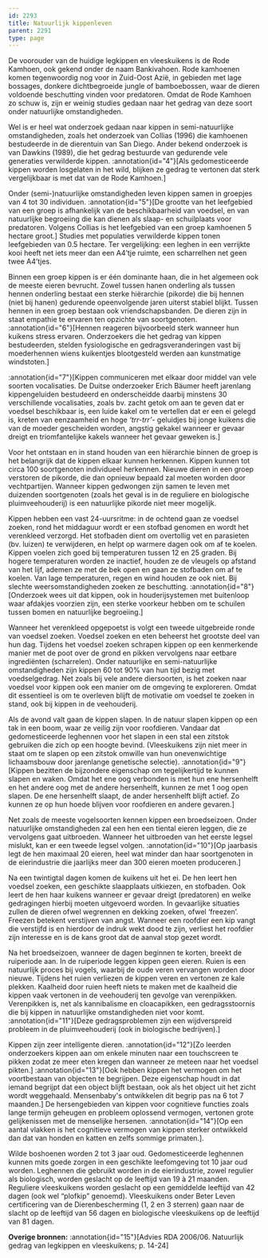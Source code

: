 ```yaml
---
id: 2293
title: Natuurlijk kippenleven
parent: 2291
type: page
---
```

De voorouder van de huidige legkippen en vleeskuikens is de Rode Kamhoen, ook gekend onder de naam Bankivahoen. Rode kamhoenen komen tegenwoordig nog voor in Zuid-Oost Azië, in gebieden met lage bossages, donkere dichtbegroeide jungle of bamboebossen, waar de dieren voldoende beschutting vinden voor predatoren. Omdat de Rode Kamhoen zo schuw is, zijn er weinig studies gedaan naar het gedrag van deze soort onder natuurlijke omstandigheden.

Wel is er heel wat onderzoek gedaan naar kippen in semi-natuurlijke omstandigheden, zoals het onderzoek van Collias (1996) die kamhoenen bestudeerde in de dierentuin van San Diego. Ander bekend onderzoek is van Dawkins (1989), die het gedrag bestuurde van gedurende vele generaties verwilderde kippen. :annotation{id="4"}[Als gedomesticeerde kippen worden losgelaten in het wild, blijken ze gedrag te vertonen dat sterk vergelijkbaar is met dat van de Rode Kamhoen.]

Onder (semi-)natuurlijke omstandigheden leven kippen samen in groepjes van 4 tot 30 individuen. :annotation{id="5"}[De grootte van het leefgebied van een groep is afhankelijk van de beschikbaarheid van voedsel, en van natuurlijke begroeiing die kan dienen als slaap- en schuilplaats voor predatoren. Volgens Collias is het leefgebied van een groep kamhoenen 5 hectare groot.] Studies met populaties verwilderde kippen tonen leefgebieden van 0.5 hectare. Ter vergelijking: een leghen in een verrijkte kooi heeft net iets meer dan een A4’tje ruimte, een scharrelhen net geen twee A4’tjes.

Binnen een groep kippen is er één dominante haan, die in het algemeen ook de meeste eieren bevrucht. Zowel tussen hanen onderling als tussen hennen onderling bestaat een sterke hiërarchie (pikorde) die bij hennen (niet bij hanen) gedurende opeenvolgende jaren uiterst stabiel blijkt. Tussen hennen in een groep bestaan ook vriendschapsbanden. De dieren zijn in staat empathie te ervaren ten opzichte van soortgenoten. :annotation{id="6"}[Hennen reageren bijvoorbeeld sterk wanneer hun kuikens stress ervaren. Onderzoekers die het gedrag van kippen bestudeerden, stelden fysiologische en gedragsveranderingen vast bij moederhennen wiens kuikentjes blootgesteld werden aan kunstmatige windstoten.]

:annotation{id="7"}[Kippen communiceren met elkaar door middel van vele soorten vocalisaties. De Duitse onderzoeker Erich Bäumer heeft jarenlang kippengeluiden bestudeerd en onderscheidde daarbij minstens 30 verschillende vocalisaties, zoals bv. zacht getok om aan te geven dat er voedsel beschikbaar is, een luide kakel om te vertellen dat er een ei gelegd is, kreten van eenzaamheid en hoge _‘trr-trr’_\- geluidjes bij jonge kuikens die van de moeder gescheiden worden, angstig gekakel wanneer er gevaar dreigt en triomfantelijke kakels wanneer het gevaar geweken is.]

Voor het ontstaan en in stand houden van een hiërarchie binnen de groep is het belangrijk dat de kippen elkaar kunnen herkennen. Kippen kunnen tot circa 100 soortgenoten individueel herkennen. Nieuwe dieren in een groep verstoren de pikorde, die dan opnieuw bepaald zal moeten worden door vechtpartijen. Wanneer kippen gedwongen zijn samen te leven met duizenden soortgenoten (zoals het geval is in de reguliere en biologische pluimveehouderij) is een natuurlijke pikorde niet meer mogelijk.

Kippen hebben een vast 24-uursritme: in de ochtend gaan ze voedsel zoeken, rond het middaguur wordt er een stofbad genomen en wordt het verenkleed verzorgd. Het stofbaden dient om overtollig vet en parasieten (bv. luizen) te verwijderen, en helpt op warmere dagen ook om af te koelen. Kippen voelen zich goed bij temperaturen tussen 12 en 25 graden. Bij hogere temperaturen worden ze inactief, houden ze de vleugels op afstand van het lijf, ademen ze met de bek open en gaan ze stofbaden om af te koelen. Van lage temperaturen, regen en wind houden ze ook niet. Bij slechte weersomstandigheden zoeken ze beschutting. :annotation{id="8"}[Onderzoek wees uit dat kippen, ook in houderijsystemen met buitenloop waar afdakjes voorzien zijn, een sterke voorkeur hebben om te schuilen tussen bomen en natuurlijke begroeiing.]

Wanneer het verenkleed opgepoetst is volgt een tweede uitgebreide ronde van voedsel zoeken. Voedsel zoeken en eten beheerst het grootste deel van hun dag. Tijdens het voedsel zoeken schrapen kippen op een kenmerkende manier met de poot over de grond en pikken vervolgens naar eetbare ingrediënten (scharrelen). Onder natuurlijke en semi-natuurlijke omstandigheden zijn kippen 60 tot 90% van hun tijd bezig met voedselgedrag. Net zoals bij vele andere diersoorten, is het zoeken naar voedsel voor kippen ook een manier om de omgeving te exploreren. Omdat dit essentieel is om te overleven blijft de motivatie om voedsel te zoeken in stand, ook bij kippen in de veehouderij.

Als de avond valt gaan de kippen slapen. In de natuur slapen kippen op een tak in een boom, waar ze veilig zijn voor roofdieren. Vandaar dat gedomesticeerde leghennen voor het slapen in een stal een zitstok gebruiken die zich op een hoogte bevind. (Vleeskuikens zijn niet meer in staat om te slapen op een zitstok omwille van hun onevenwichtige lichaamsbouw door jarenlange genetische selectie). :annotation{id="9"}[Kippen bezitten de bijzondere eigenschap om tegelijkertijd te kunnen slapen en waken. Omdat het ene oog verbonden is met hun ene hersenhelft en het andere oog met de andere hersenhelft, kunnen ze met 1 oog open slapen. De ene hersenhelft slaapt, de ander hersenhelft blijft actief. Zo kunnen ze op hun hoede blijven voor roofdieren en andere gevaren.]

Net zoals de meeste vogelsoorten kennen kippen een broedseizoen. Onder natuurlijke omstandigheden zal een hen een tiental eieren leggen, die ze vervolgens gaat uitbroeden. Wanneer het uitbroeden van het eerste legsel mislukt, kan er een tweede legsel volgen. :annotation{id="10"}[Op jaarbasis legt de hen maximaal 20 eieren, heel wat minder dan haar soortgenoten in de eierindustrie die jaarlijks meer dan 300 eieren moeten produceren.]

Na een twintigtal dagen komen de kuikens uit het ei. De hen leert hen voedsel zoeken, een geschikte slaapplaats uitkiezen, en stofbaden. Ook leert de hen haar kuikens wanneer er gevaar dreigt (predatoren) en welke gedragingen hierbij moeten uitgevoerd worden. In gevaarlijke situaties zullen de dieren ofwel wegrennen en dekking zoeken, ofwel ‘freezen’. Freezen betekent verstijven van angst. Wanneer een roofdier een kip vangt die verstijfd is en hierdoor de indruk wekt dood te zijn, verliest het roofdier zijn interesse en is de kans groot dat de aanval stop gezet wordt.

Na het broedseizoen, wanneer de dagen beginnen te korten, breekt de ruiperiode aan. In de ruiperiode leggen kippen geen eieren. Ruien is een natuurlijk proces bij vogels, waarbij de oude veren vervangen worden door nieuwe. Tijdens het ruien verliezen de kippen veren en vertonen ze kale plekken. Kaalheid door ruien heeft niets te maken met de kaalheid die kippen vaak vertonen in de veehouderij ten gevolge van verenpikken. Verenpikken is, net als kannibalisme en cloacapikken, een gedragsstoornis die bij kippen in natuurlijke omstandigheden niet voor komt. :annotation{id="11"}[Deze gedragsproblemen zijn een wijdverspreid probleem in de pluimveehouderij (ook in biologische bedrijven).]

Kippen zijn zeer intelligente dieren. :annotation{id="12"}[Zo leerden onderzoekers kippen aan om enkele minuten naar een touchscreen te pikken zodat ze meer eten kregen dan wanneer ze meteen naar het voedsel pikten.] :annotation{id="13"}[Ook hebben kippen het vermogen om het voortbestaan van objecten te begrijpen. Deze eigenschap houdt in dat iemand begrijpt dat een object blijft bestaan, ook als het object uit het zicht wordt weggehaald. Mensenbaby's ontwikkelen dit begrip pas na 6 tot 7 maanden.] De hersengebieden van kippen voor cognitieve functies zoals lange termijn geheugen en probleem oplossend vermogen, vertonen grote gelijkenissen met de menselijke hersenen. :annotation{id="14"}[Op een aantal vlakken is het cognitieve vermogen van kippen sterker ontwikkeld dan dat van honden en katten en zelfs sommige primaten.].

Wilde boshoenen worden 2 tot 3 jaar oud. Gedomesticeerde leghennen kunnen mits goede zorgen in een geschikte leefomgeving tot 10 jaar oud worden. Leghennen die gebruikt worden in de eierindustrie, zowel regulier als biologisch, worden geslacht op de leeftijd van 19 à 21 maanden. Reguliere vleeskuikens worden geslacht op een gemiddelde leeftijd van 42 dagen (ook wel “plofkip” genoemd). Vleeskuikens onder Beter Leven certificering van de Dierenbescherming (1, 2 en 3 sterren) gaan naar de slacht op de leeftijd van 56 dagen en biologische vleeskuikens op de leeftijd van 81 dagen.

**Overige bronnen:** :annotation{id="15"}[Advies RDA 2006/06. Natuurlijk gedrag van legkippen en vleeskuikens; p. 14-24]